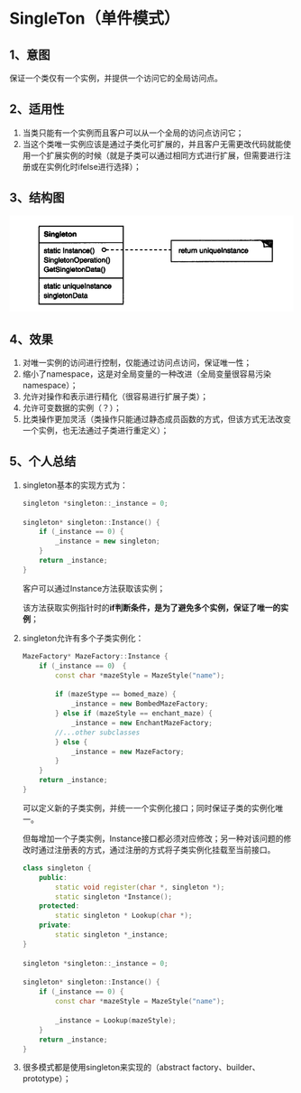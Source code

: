 # SingleTon（单件模式）

## 1、意图

保证一个类仅有一个实例，并提供一个访问它的全局访问点。

## 2、适用性

1. 当类只能有一个实例而且客户可以从一个全局的访问点访问它；
2. 当这个类唯一实例应该是通过子类化可扩展的，并且客户无需更改代码就能使用一个扩展实例的时候（就是子类可以通过相同方式进行扩展，但需要进行注册或在实例化时ifelse进行选择）；

## 3、结构图

![singleton](/screenshot/singleton.PNG)

## 4、效果

1. 对唯一实例的访问进行控制，仅能通过访问点访问，保证唯一性；
2. 缩小了namespace，这是对全局变量的一种改进（全局变量很容易污染namespace）；
3. 允许对操作和表示进行精化（很容易进行扩展子类）；
4. 允许可变数据的实例（？）；
5. 比类操作更加灵活（类操作只能通过静态成员函数的方式，但该方式无法改变一个实例，也无法通过子类进行重定义）；

## 5、个人总结 

1. singleton基本的实现方式为：

   ```cpp
   singleton *singleton::_instance = 0;
   
   singleton* singleton::Instance() {
       if (_instance == 0) {
           _instance = new singleton;
       }
       return _instance;
   }
   ```

   客户可以通过Instance方法获取该实例；

   该方法获取实例指针时的**if判断条件，是为了避免多个实例，保证了唯一的实例**；

2. singleton允许有多个子类实例化：

   ```cpp
   MazeFactory* MazeFactory::Instance {
       if (_instance == 0） {
           const char *mazeStyle = MazeStyle("name");
           
           if (mazeStype == bomed_maze) {
               _instance = new BombedMazeFactory;
           } else if (mazeStyle == enchant_maze) {
               _instance = new EnchantMazeFactory;
           //...other subclasses
           } else {
               _instance = new MazeFactory;
           }
       }
       return _instance;
   }
   ```

   可以定义新的子类实例，并统一一个实例化接口；同时保证子类的实例化唯一。

   但每增加一个子类实例，Instance接口都必须对应修改；另一种对该问题的修改时通过注册表的方式，通过注册的方式将子类实例化挂载至当前接口。

   ```cpp
   class singleton {
       public:
           static void register(char *, singleton *);
           static singleton *Instance();
       protected:
           static singleton * Lookup(char *);
       private:
           static singleton *_instance;
   }
   
   singleton *singleton::_instance = 0;
   
   singleton* singleton::Instance() {
       if (_instance == 0) {
           const char *mazeStyle = MazeStyle("name");
           
           _instance = Lookup(mazeStyle);
       }
       return _instance;
   }
   ```

3. 很多模式都是使用singleton来实现的（abstract factory、builder、prototype）；
